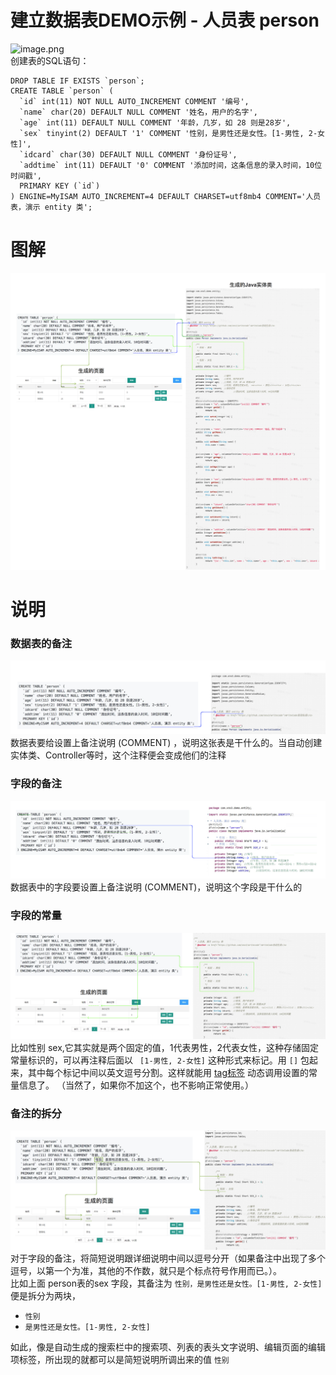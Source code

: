 # 建立数据表DEMO示例 - 人员表 person

![image.png](https://res.zvo.cn/writecode/wm_demo_table.png)   
创建表的SQL语句：  

````
DROP TABLE IF EXISTS `person`;
CREATE TABLE `person` (
  `id` int(11) NOT NULL AUTO_INCREMENT COMMENT '编号',
  `name` char(20) DEFAULT NULL COMMENT '姓名，用户的名字',
  `age` int(11) DEFAULT NULL COMMENT '年龄，几岁，如 28 则是28岁',
  `sex` tinyint(2) DEFAULT '1' COMMENT '性别，是男性还是女性。[1-男性, 2-女性]',
  `idcard` char(30) DEFAULT NULL COMMENT '身份证号',
  `addtime` int(11) DEFAULT '0' COMMENT '添加时间，这条信息的录入时间，10位时间戳',
  PRIMARY KEY (`id`)
) ENGINE=MyISAM AUTO_INCREMENT=4 DEFAULT CHARSET=utf8mb4 COMMENT='人员表，演示 entity 类';
````


# 图解
![image.png](images/database_table_line.png) 

# 说明

### 数据表的备注
![image.png](images/database_table_line_tablecomment.png)  
数据表要给设置上备注说明 (COMMENT) ，说明这张表是干什么的。当自动创建实体类、Controller等时，这个注释便会变成他们的注释

### 字段的备注
![image.png](images/database_table_line_fieldcomment.png)  
数据表中的字段要设置上备注说明 (COMMENT)，说明这个字段是干什么的  

### 字段的常量 
![image.png](images/database_table_line_const.png)   
比如性别 sex,它其实就是两个固定的值，1代表男性，2代表女性，这种存储固定常量标识的，可以再注释后面以 ```` [1-男性, 2-女性]```` 这种形式来标记。用 ```` [] ```` 包起来，其中每个标记中间以英文逗号分割。这样就能用 [tag标签](tag.md) 动态调用设置的常量信息了。 （当然了，如果你不加这个，也不影响正常使用。）  

### 备注的拆分
![image.png](images/database_table_line_split.png)   
对于字段的备注，将简短说明跟详细说明中间以逗号分开（如果备注中出现了多个逗号，以第一个为准，其他的不作数，就只是个标点符号作用而已。）。  
比如上面 person表的sex 字段，其备注为 ```` 性别，是男性还是女性。[1-男性, 2-女性] ```` 便是拆分为两块，
* ```` 性别 ```` 
* ```` 是男性还是女性。[1-男性, 2-女性] ````  
  
如此，像是自动生成的搜索栏中的搜索项、列表的表头文字说明、编辑页面的编辑项标签，所出现的就都可以是简短说明所调出来的值 ```` 性别 ```` 

